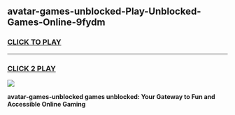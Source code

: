 
## avatar-games-unblocked-Play-Unblocked-Games-Online-9fydm
<h3>
<a href="https://premium76.site?title=avatar-games-unblocked&ref=25A">CLICK TO PLAY</a></h3>
<hr>

<h3>
<a href="https://premium76.site?title=avatar-games-unblocked&ref=25A">CLICK 2 PLAY</a>
  
</h3>

<a href="https://premium76.site?title=avatar-games-unblocked&ref=25A"><img src="https://clearcache.store/games.png"></a>


**avatar-games-unblocked games unblocked: Your Gateway to Fun and Accessible Online Gaming**
